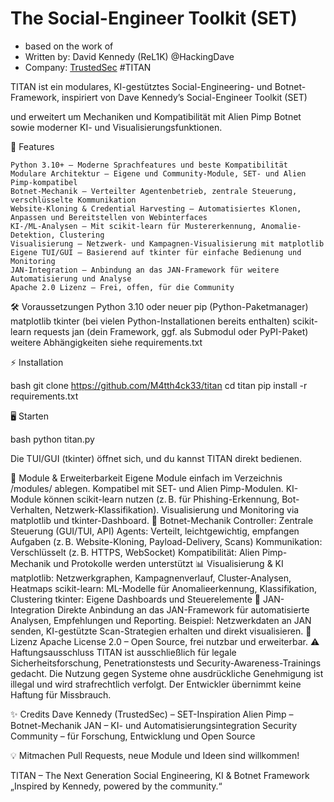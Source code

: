 # The Social-Engineer Toolkit (SET)
* based on the work of 
* Written by: David Kennedy (ReL1K) @HackingDave 
* Company: [TrustedSec](https://www.trustedsec.com)
#TITAN

TITAN ist ein modulares, KI-gestütztes Social-Engineering- und Botnet-Framework, inspiriert 
von Dave Kennedy’s Social-Engineer Toolkit (SET)

und erweitert um Mechaniken und Kompatibilität mit Alien Pimp Botnet sowie moderner
KI- und Visualisierungsfunktionen.

🚀 Features

    Python 3.10+ – Moderne Sprachfeatures und beste Kompatibilität
    Modulare Architektur – Eigene und Community-Module, SET- und Alien Pimp-kompatibel
    Botnet-Mechanik – Verteilter Agentenbetrieb, zentrale Steuerung, verschlüsselte Kommunikation
    Website-Kloning & Credential Harvesting – Automatisiertes Klonen, Anpassen und Bereitstellen von Webinterfaces
    KI-/ML-Analysen – Mit scikit-learn für Mustererkennung, Anomalie-Detektion, Clustering
    Visualisierung – Netzwerk- und Kampagnen-Visualisierung mit matplotlib
    Eigene TUI/GUI – Basierend auf tkinter für einfache Bedienung und Monitoring
    JAN-Integration – Anbindung an das JAN-Framework für weitere Automatisierung und Analyse
    Apache 2.0 Lizenz – Frei, offen, für die Community

🛠️ Voraussetzungen
    Python 3.10 oder neuer
    pip (Python-Paketmanager)
    matplotlib
    tkinter (bei vielen Python-Installationen bereits enthalten)
    scikit-learn
    requests
    jan (dein Framework, ggf. als Submodul oder PyPI-Paket)
    weitere Abhängigkeiten siehe requirements.txt

⚡ Installation

bash
git clone https://github.com/M4tth4ck33/titan
cd titan
pip install -r requirements.txt

🖥️ Starten

bash
python titan.py

Die TUI/GUI (tkinter) öffnet sich, und du kannst TITAN direkt bedienen.

🔌 Module & Erweiterbarkeit
    Eigene Module einfach im Verzeichnis /modules/ ablegen.
    Kompatibel mit SET- und Alien Pimp-Modulen.
    KI-Module können scikit-learn nutzen (z. B. für Phishing-Erkennung, Bot-Verhalten, Netzwerk-Klassifikation).
    Visualisierung und Monitoring via matplotlib und tkinter-Dashboard.
🤖 Botnet-Mechanik
    Controller: Zentrale Steuerung (GUI/TUI, API)
    Agents: Verteilt, leichtgewichtig, empfangen Aufgaben (z. B. Website-Kloning, Payload-Delivery, Scans)
    Kommunikation: Verschlüsselt (z. B. HTTPS, WebSocket)
    Kompatibilität: Alien Pimp-Mechanik und Protokolle werden unterstützt
📊 Visualisierung & KI
    matplotlib: Netzwerkgraphen, Kampagnenverlauf, Cluster-Analysen, Heatmaps
    scikit-learn: ML-Modelle für Anomalieerkennung, Klassifikation, Clustering
    tkinter: Eigene Dashboards und Steuerelemente
🔗 JAN-Integration
    Direkte Anbindung an das JAN-Framework für automatisierte Analysen, Empfehlungen und Reporting.
    Beispiel: Netzwerkdaten an JAN senden, KI-gestützte Scan-Strategien erhalten und direkt visualisieren.
📄 Lizenz
Apache License 2.0 – Open Source, frei nutzbar und erweiterbar.
⚠️ Haftungsausschluss
TITAN ist ausschließlich für legale Sicherheitsforschung, Penetrationstests und Security-Awareness-Trainings gedacht.
Die Nutzung gegen Systeme ohne ausdrückliche Genehmigung ist illegal und wird strafrechtlich verfolgt.
Der Entwickler übernimmt keine Haftung für Missbrauch.

✨ Credits
    Dave Kennedy (TrustedSec) – SET-Inspiration
    Alien Pimp – Botnet-Mechanik
    JAN – KI- und Automatisierungsintegration
    Security Community – für Forschung, Entwicklung und Open Source

💡 Mitmachen
Pull Requests, neue Module und Ideen sind willkommen!


TITAN – The Next Generation Social Engineering, KI & Botnet Framework
„Inspired by Kennedy, powered by the community.“
